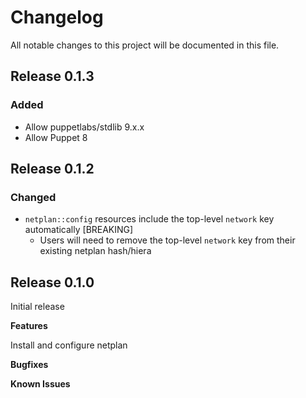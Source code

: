 # Changelog

All notable changes to this project will be documented in this file.

## Release 0.1.3
### Added
- Allow puppetlabs/stdlib 9.x.x
- Allow Puppet 8

## Release 0.1.2
### Changed
- `netplan::config` resources include the top-level `network` key automatically [BREAKING]
  - Users will need to remove the top-level `network` key from their existing netplan hash/hiera 
## Release 0.1.0

Initial release

**Features**

Install and configure netplan

**Bugfixes**

**Known Issues**
